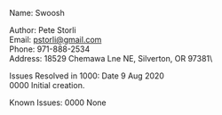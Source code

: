 Name: Swoosh

Author:  Pete Storli\
Email:   pstorli@gmail.com\
Phone:   971-888-2534\
Address: 18529 Chemawa Lne NE, Silverton, OR 97381\

Issues Resolved in 1000: Date 9 Aug 2020\
  0000 Initial creation.
  
Known Issues:
  0000 None